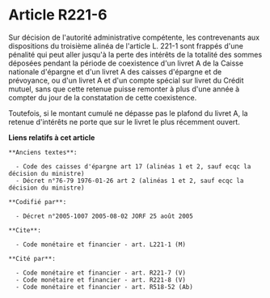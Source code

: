# Article R221-6

Sur décision de l'autorité administrative compétente, les contrevenants aux dispositions du troisième alinéa de l'article L.
221-1 sont frappés d'une pénalité qui peut aller jusqu'à la perte des intérêts de la totalité des sommes déposées pendant la
période de coexistence d'un livret A de la Caisse nationale d'épargne et d'un livret A des caisses d'épargne et de
prévoyance, ou d'un livret A et d'un compte spécial sur livret du Crédit mutuel, sans que cette retenue puisse remonter à
plus d'une année à compter du jour de la constatation de cette coexistence.

Toutefois, si le montant cumulé ne dépasse pas le plafond du livret A, la retenue d'intérêts ne porte que sur le livret le
plus récemment ouvert.

**Liens relatifs à cet article**

	**Anciens textes**:

	  - Code des caisses d'épargne art 17 (alinéas 1 et 2, sauf ecqc la décision du ministre)
	  - Décret n°76-79 1976-01-26 art 2 (alinéas 1 et 2, sauf ecqc la décision du ministre)

	**Codifié par**:

	  - Décret n°2005-1007 2005-08-02 JORF 25 août 2005

	**Cite**:

	  - Code monétaire et financier - art. L221-1 (M)

	**Cité par**:

	  - Code monétaire et financier - art. R221-7 (V)
	  - Code monétaire et financier - art. R221-8 (V)
	  - Code monétaire et financier - art. R518-52 (Ab)
